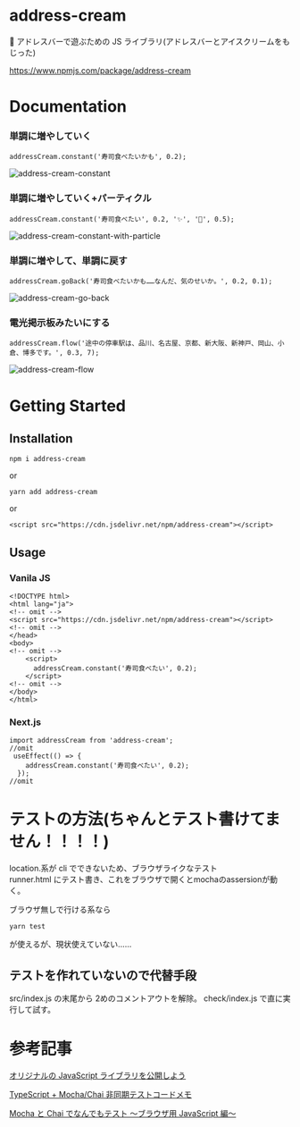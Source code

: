 <!-- @format -->

# address-cream

🍦 アドレスバーで遊ぶための JS ライブラリ(アドレスバーとアイスクリームをもじった)

https://www.npmjs.com/package/address-cream

# Documentation

### 単調に増やしていく

```
addressCream.constant('寿司食べたいかも', 0.2);
```
![address-cream-constant](https://user-images.githubusercontent.com/63891531/175817844-fd0369f4-4ecf-40df-8449-4a1f1ff32f81.gif)


### 単調に増やしていく+パーティクル

```
addressCream.constant('寿司食べたい', 0.2, '✨', '🍣', 0.5);
```
![address-cream-constant-with-particle](https://user-images.githubusercontent.com/63891531/175817847-ffc69371-c3d0-4381-93c6-a6fe22ae832c.gif)

### 単調に増やして、単調に戻す

```
addressCream.goBack('寿司食べたいかも……なんだ、気のせいか。', 0.2, 0.1);
```
![address-cream-go-back](https://user-images.githubusercontent.com/63891531/175817851-880927c2-e7d4-4cf0-b4fc-a80d7163e139.gif)

### 電光掲示板みたいにする

```
addressCream.flow('途中の停車駅は、品川、名古屋、京都、新大阪、新神戸、岡山、小倉、博多です。', 0.3, 7);
```
![address-cream-flow](https://user-images.githubusercontent.com/63891531/175817858-edcf0156-751b-446e-a809-66053439a936.gif)


# Getting Started
## Installation
```
npm i address-cream
```
or
```
yarn add address-cream
```
or
```
<script src="https://cdn.jsdelivr.net/npm/address-cream"></script>
```

## Usage

### Vanila JS
```
<!DOCTYPE html>
<html lang="ja">
<!-- omit -->
<script src="https://cdn.jsdelivr.net/npm/address-cream"></script>
<!-- omit -->
</head>
<body>
<!-- omit -->
    <script>
      addressCream.constant('寿司食べたい', 0.2);
    </script>
<!-- omit -->
</body>
</html>
```

### Next.js
```
import addressCream from 'address-cream';
//omit
 useEffect(() => {
    addressCream.constant('寿司食べたい', 0.2);
  });
//omit
```



# テストの方法(ちゃんとテスト書けてません！！！！)

location.系が cli でできないため、ブラウザライクなテスト  
runner.html にテスト書き、これをブラウザで開くとmochaのassersionが動く。

ブラウザ無しで行ける系なら
```
yarn test
```
が使えるが、現状使えていない……

## テストを作れていないので代替手段

src/index.js の末尾から 2めのコメントアウトを解除。
check/index.js で直に実行して試す。

# 参考記事

[オリジナルの JavaScript ライブラリを公開しよう](https://zenn.dev/yusuke99/books/fcd96342f5cb1b468799)

[TypeScript + Mocha/Chai 非同期テストコードメモ](https://qiita.com/olisheo/items/99ba5dfad317e9bd332b)

[Mocha と Chai でなんでもテスト ～ブラウザ用 JavaScript 編～](https://note.kiriukun.com/entry/testing-with-mocha-and-chai---browser-javascript)
